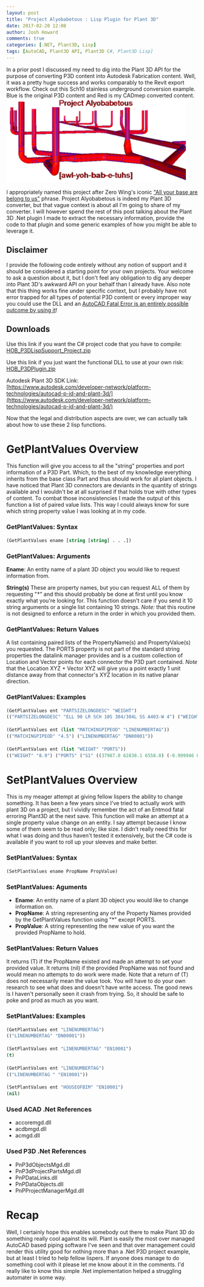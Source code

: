 ```yaml
---
layout: post
title: "Project Alyobabetous : Lisp Plugin for Plant 3D"
date: 2017-02-20 12:08
author: Josh Howard
comments: true
categories: [.NET, Plant3D, Lisp]
tags: [AutoCAD, Plant3D API, Plant3D C#, Plant3D Lisp]
---
```

In a prior post I discussed my need to dig into the Plant 3D API for the purpose of converting P3D content into Autodesk Fabrication content. Well, it was a pretty huge success and works comparably to the Revit export workflow. Check out this Sch10 stainless underground conversion example. Blue is the original P3D content and Red is my CADmep converted content.  
<img src="../assets/img/022017_1908_projectalyo1.png" alt="" width="473" height="220" />

I appropriately named this project after Zero Wing's iconic ["All your base are belong to us"](http://allyourbasearebelongtous.com/) phrase. Project Alyobabetous is indeed my Plant 3D converter, but that vague context is about all I'm going to share of my converter. I will however spend the rest of this post talking about the Plant 3D .Net plugin I made to extract the necessary information, provide the code to that plugin and some generic examples of how you might be able to leverage it.

## Disclaimer
I provide the following code entirely without any notion of support and it should be considered a starting point for your own projects. Your welcome to ask a question about it, but I don't feel any obligation to dig any deeper into Plant 3D's awkward API on your behalf than I already have. Also note that this thing works fine under specific context, but I probably have not error trapped for all types of potential P3D content or every improper way you could use the DLL and an <span style="text-decoration:underline;">AutoCAD Fatal Error is an entirely possible outcome by using it</span>!

## Downloads
Use this link if you want the C# project code that you have to compile:  
[HOB_P3DLispSupport_Project.zip](/assets/dotnet/HOB_P3DLispSupport_Project.zip)

Use this link if you just want the functional DLL to use at your own risk:  
[HOB_P3DPlugin.zip](/assets/dotnet/HOB_P3DPlugin.zip)

Autodesk Plant 3D SDK Link:  
[https://www.autodesk.com/developer-network/platform-technologies/autocad-p-id-and-plant-3d/](https://www.autodesk.com/developer-network/platform-technologies/autocad-p-id-and-plant-3d/)

Now that the legal and distribution aspects are over, we can actually talk about how to use these 2 lisp functions.

# GetPlantValues Overview
This function will give you access to all the "string" properties and port information of a P3D Part. Which, to the best of my knowledge everything inherits from the base class Part and thus should work for all plant objects. I have noticed that Plant 3D connectors are deviants in the quantity of strings available and I wouldn't be at all surprised if that holds true with other types of content. To combat those inconsistencies I made the output of this function a list of paired value lists. This way I could always know for sure which string property value I was looking at in my code.

### GetPlantValues: Syntax
```lisp
(GetPlantValues ename [string [string] . . .])
```

### GetPlantValues: Arguments
**Ename**: An entity name of a plant 3D object you would like to request information from.

**String(s)**
These are property names, but you can request ALL of them by requesting "*" and this should probably be done at first until you know exactly what you're looking for. This function doesn't care if you send it 10 string arguments or a single list containing 10 strings. 
*Note:* that this routine is not designed to enforce a return in the order in which you provided them.

### GetPlantValues: Return Values
A list containing paired lists of the PropertyName(s) and PropertyValue(s) you requested. The PORTS property is not part of the standard string properties the datalink manager provides and is a custom collection of Location and Vector points for each connector the P3D part contained. 
*Note* that the Location XYZ + Vector XYZ will give you a point exactly 1 unit distance away from that connector's XYZ location in its native planar direction.

### GetPlantValues: Examples
```lisp
(GetPlantValues ent "PARTSIZELONGDESC" "WEIGHT")
(("PARTSIZELONGDESC" "ELL 90 LR SCH 10S 304/304L SS A403-W 4") ("WEIGHT" "8.9"))

(GetPlantValues ent (list "MATCHINGPIPEOD" "LINENUMBERTAG"))
(("MATCHINGPIPEOD" "4.5") ("LINENUMBERTAG" "D‍N‍00001"))

(GetPlantValues ent (list "WEIGHT" "PORTS"))
(("WEIGHT" "8.9") ("PORTS" ("S1" ((37987.0 62838.1 6558.0) (-0.999946 0.000646985 0.0104161))) ("S2" ((37993.0 62832.1 6557.94) (-0.00064702 -1.0 6.75919e-19)))))
```

# SetPlantValues Overview
This is my meager attempt at giving fellow lispers the ability to change something. It has been a few years since I've tried to actually work with plant 3D on a project, but I vividly remember the act of an Entmod fatal erroring Plant3D at the next save. This function will make an attempt at a single property value change on an entity. I say attempt because I know some of them seem to be read only; like size. I didn't really need this for what I was doing and thus haven't tested it extensively, but the C# code is available if you want to roll up your sleeves and make better.

### SetPlantValues: Syntax
```lisp
(SetPlantValues ename PropName PropValue)
```

### SetPlantValues: Aguments
  - **Ename**: An entity name of a plant 3D object you would like to change information on.
  - **PropName**: A string representing any of the Property Names provided by the GetPlantValues function using "*" except PORTS.
  - **PropValue**: A string representing the new value of you want the provided PropName to hold.

### SetPlantValues: Return Values
It returns (T) if the PropName existed and made an attempt to set your provided value. It returns (nil) if the provided PropName was not found and would mean no attempts to do work were made. Note that a return of (T) does not necessarily mean the value took. You will have to do your own research to see what does and doesn't have write access. The good news is I haven't personally seen it crash from trying. So, it should be safe to poke and prod as much as you want.

### SetPlantValues: Examples 
```lisp
(GetPlantValues ent "LINENUMBERTAG")
(("LINENUMBERTAG" "D‍N‍00001"))

(SetPlantValues ent "LINENUMBERTAG" "E‍N‍10001")
(t)

(GetPlantValues ent "LINENUMBERTAG")
(("LINENUMBERTAG " "EN‍10001"))

(SetPlantValues ent "HOUSEOFBIM" "E‍N‍10001")
(nil)
```

### Used ACAD .Net References
- accoremgd.dll
- acdbmgd.dll
- acmgd.dll

### Used P3D .Net References
- PnP3dObjectsMgd.dll
- PnP3dProjectPartsMgd.dll
- PnPDataLinks.dll
- PnPDataObjects.dll
- PnPProjectManagerMgd.dll

# Recap
Well, I certainly hope this enables somebody out there to make Plant 3D do something really cool against its will. Plant is easily the most over managed AutoCAD based piping software I've seen and that over management could render this utility good for nothing more than a .Net P3D project example, but at least I tried to help fellow lispers. If anyone does manage to do something cool with it please let me know about it in the comments. I'd really like to know this simple .Net implementation helped a struggling automater in some way.
